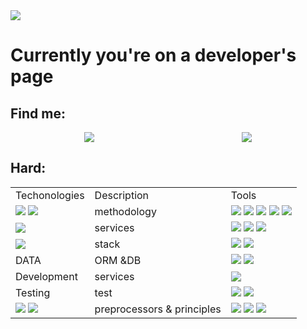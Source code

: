 <img src="https://camo.githubusercontent.com/b6a43f20f9fa31e8f42f3a4334a6351fc90801332bd2e772f76282b8e6729253/68747470733a2f2f692e70696e696d672e636f6d2f6f726967696e616c732f63642f35392f64362f63643539643632366463383633393766653435303830653665396337303237642e676966"/>
<div>
<h1>Currently you're on a developer's page</h1>
<h2>Find me:</h2>
<div style = 'display: flex; justify-content:space-around;' class = 'contacts'>
<a class = 'link' href="mailto:koltun.anatoly@gmail.com"><img src="https://camo.githubusercontent.com/37b34038e5aac2a9f4e3d3d12ebee4e368e9a015a56a239053dbc971297b3b28/68747470733a2f2f696d672e736869656c64732e696f2f62616467652f476d61696c2d3230323332413f7374796c653d666f722d7468652d6261646765266c6f676f3d676d61696c"/></a>
         <a class ='link' href="https://t.me/AnatolyKoltun"><img src="https://camo.githubusercontent.com/73306202b5d479eec5a440b2061c3c7ab537ef603522d0ec467ada03be98ffe0/68747470733a2f2f696d672e736869656c64732e696f2f62616467652f54656c656772616d2d3230323332413f7374796c653d666f722d7468652d6261646765266c6f676f3d74656c656772616d"/></a>
</div>
<h2>Hard:</h2>
</div>
<div class ='table'>
<table class="iksweb">
	<tbody>
		<tr>
			<td>Techonologies</td>
			<td>Description</td>
			<td>Tools</td>
		</tr>
		<tr>
			<td><img src = 'https://camo.githubusercontent.com/98b1ccd26dea8388b4edb81ff70e96dad6e96bfef05304431597f1f0534b6bb0/68747470733a2f2f696d672e736869656c64732e696f2f62616467652f4a6176615363726970742d3230323332413f7374796c653d666f722d7468652d6261646765266c6f676f3d6a617661736372697074'/>
         <img src = 'https://camo.githubusercontent.com/fddeaae4219a73ca17d948401f950d907216ac9a6cf7f8f709b0793760833436/68747470733a2f2f696d672e736869656c64732e696f2f62616467652f547970655363726970742d3230323332413f7374796c653d666f722d7468652d6261646765266c6f676f3d74797065736372697074'/>
         </td>
			<td>methodology</td>
			<td>
         <img src = 'https://camo.githubusercontent.com/2851abbf703e74018b79f5aed0bc74b985abb6759e5c0b587d2132badbbb3cd9/68747470733a2f2f696d672e736869656c64732e696f2f62616467652f6d76632d3230323332413f7374796c653d666f722d7468652d6261646765'/>
         <img src = 'https://camo.githubusercontent.com/008778ded13a0538f78500e25c786f94b1d9b998bd83dd154c76f7b4c28e8206/68747470733a2f2f696d672e736869656c64732e696f2f62616467652f646f6d2d3230323332413f7374796c653d666f722d7468652d6261646765'/>
         <img src = 'https://camo.githubusercontent.com/0822e57e173f373b12c028b7dc4dbdf707ba13c50bb58b0883ebf6c5376b0513/68747470733a2f2f696d672e736869656c64732e696f2f62616467652f616a61782d3230323332413f7374796c653d666f722d7468652d6261646765'/>
         <img src = 'https://camo.githubusercontent.com/d50d1234104dd7508e91eacdbf763a85a4c1e95ae487f4d42d49850f292f0aea/68747470733a2f2f696d672e736869656c64732e696f2f62616467652f736f6c69642d3230323332413f7374796c653d666f722d7468652d6261646765'/>
         <img src = 'https://camo.githubusercontent.com/1721d249f7afa91f62fd78a16b7fb8d8b1420075b5800c88847fba3224f1218e/68747470733a2f2f696d672e736869656c64732e696f2f62616467652f6f6f702d3230323332413f7374796c653d666f722d7468652d6261646765'/>
         </td>
		</tr>
		<tr>
			<td>
         <img src = 'https://camo.githubusercontent.com/4564aa5a220b5ac882e4872ae4f5c82bcfb02d495d29c2952b214ef1c5189f96/68747470733a2f2f696d672e736869656c64732e696f2f62616467652f52656163742d3230323332413f7374796c653d666f722d7468652d6261646765266c6f676f3d7265616374'/>
         </td>
			<td>services</td>
			<td>
         <img src = 'https://camo.githubusercontent.com/3ea221eddc49d9089d7c7633de319b249df33d21441f44ebf878cbd2db6564bc/68747470733a2f2f696d672e736869656c64732e696f2f62616467652f52656163745f526f757465722d3230323332413f7374796c653d666f722d7468652d6261646765266c6f676f3d72656163742d726f75746572'/>
         <img src = 'https://camo.githubusercontent.com/deceecdfeeeb3aad06d0315e5172eee4aad6298e01197b400dc76b7c1aa36bd5/68747470733a2f2f696d672e736869656c64732e696f2f62616467652f52656475782d3230323332413f7374796c653d666f722d7468652d6261646765266c6f676f3d7265647578266c6f676f436f6c6f723d373734394244'/>
         <img src = 'https://camo.githubusercontent.com/37e8e50181c8957759cb4948d0c8380bbb4a811ebd89c11b303638cd79b90380/68747470733a2f2f696d672e736869656c64732e696f2f62616467652f526561637451756572792d3230323332413f7374796c653d666f722d7468652d6261646765266c6f676f3d72656163747175657279'/>
         </td>
		</tr>
		<tr>
			<td><img src = 'https://camo.githubusercontent.com/5cd3e59ac216c9e4ad247da1c95ba81a80887950c8fd75719dd8218e998ffc20/68747470733a2f2f696d672e736869656c64732e696f2f62616467652f6e6f64652e6a732d3230323332413f7374796c653d666f722d7468652d6261646765266c6f676f3d6e6f64652e6a73'/></td>
			<td>stack</td>
			<td>
         <img src = 'https://camo.githubusercontent.com/ec8f7fe5312e42a010ab5e6160d502768d2e69d8bf2e73c01c9bac5d08603886/68747470733a2f2f696d672e736869656c64732e696f2f62616467652f657870726573732e6a732d3230323332413f7374796c653d666f722d7468652d6261646765266c6f676f3d65787072657373'/>
         <img src = 'https://camo.githubusercontent.com/b5be4ef63362aaf5b3f33b38490029e67f1558f8b3e32c2c7b5ca2897524d54d/68747470733a2f2f696d672e736869656c64732e696f2f62616467652f6e706d2d3230323332413f7374796c653d666f722d7468652d6261646765266c6f676f3d6e706d'/>
         </td>
		</tr>
		<tr>
			<td>DATA</td>
			<td>ORM &DB</td>
			<td>
         <img src = 'https://camo.githubusercontent.com/51b52c95d6de45a58b33836639a8c45d89ae5cdc7285d1e642e85249d12b100e/68747470733a2f2f696d672e736869656c64732e696f2f62616467652f706f737467726573716c2d3230323332413f7374796c653d666f722d7468652d6261646765266c6f676f3d706f737467726573716c'/>
         <img src = 'https://camo.githubusercontent.com/1c6f2ac71a3317cb093516314e5eba88c23365cdce83509d93e14e5e62a68d13/68747470733a2f2f696d672e736869656c64732e696f2f62616467652f53657175656c697a652d3230323332413f7374796c653d666f722d7468652d6261646765266c6f676f3d53657175656c697a65'/>
         </td>
		</tr>
		<tr>
			<td>Development</td>
			<td>services</td>
			<td>
         <img src = 'https://camo.githubusercontent.com/9f15e3c7eb97baef05b9413ba1fe006c363b54613bed792db4afeda004215b7a/68747470733a2f2f696d672e736869656c64732e696f2f62616467652f6769746875622d3230323332413f7374796c653d666f722d7468652d6261646765266c6f676f3d676974687562'/>
         </td>
		</tr>
		<tr>
			<td>Testing</td>
			<td>test</td>
			<td>
         <img src = 'https://camo.githubusercontent.com/2d0f38402ebcafb1a2ce75430c2dfc07e11109e74c1ea9789b9e65704bd6ab52/68747470733a2f2f696d672e736869656c64732e696f2f62616467652f2d6a6573742d3230323332413f7374796c653d666f722d7468652d6261646765266c6f676f3d6a657374266c6f676f436f6c6f723d62726f776e'/>
         <img src = 'https://camo.githubusercontent.com/d2e8a2d3cadc631807b1c465aacf42318c3e12a635dd676820baec391a1ca166/68747470733a2f2f696d672e736869656c64732e696f2f62616467652f65736c696e742d3230323332413f7374796c653d666f722d7468652d6261646765266c6f676f3d65736c696e74266c6f676f436f6c6f723d374337434541'/>
         </td>
		</tr>
		<tr>
			<td>
         <img src = 'https://camo.githubusercontent.com/71fbeb9efa081636bb96901fcf5aff61cc3a87618542d97633821234be236aaf/68747470733a2f2f696d672e736869656c64732e696f2f62616467652f48544d4c352d3230323332413f7374796c653d666f722d7468652d6261646765266c6f676f3d68746d6c35'/>
         <img src = 'https://camo.githubusercontent.com/b09f90f4395655f1dbaa6f58dd075a8500e8a2996acd8c1c9e8ced198bb67a7b/68747470733a2f2f696d672e736869656c64732e696f2f62616467652f435353332d3230323332413f7374796c653d666f722d7468652d6261646765266c6f676f3d63737333266c6f676f436f6c6f723d333639414436'/>
         </td>
			<td>preprocessors & principles</td>
			<td>
         <img src = 'https://camo.githubusercontent.com/f084d77100cd5f51abc6d57bfaddac6acf1ab2ddf180b1965a8de7e92fad74a1/68747470733a2f2f696d672e736869656c64732e696f2f62616467652f536173732d3230323332413f7374796c653d666f722d7468652d6261646765266c6f676f3d73617373'/>
         <img src = 'https://camo.githubusercontent.com/839d0bb1a1cb6f67762a61b58bf9e62e4f2e9a1846780ef4c4b86651b118352d/68747470733a2f2f696d672e736869656c64732e696f2f62616467652f426f6f7473747261702d3230323332413f7374796c653d666f722d7468652d6261646765266c6f676f3d626f6f747374726170'/>
         <img src = 'https://camo.githubusercontent.com/c96d430d97c428de419ed447ebd32635b2faaf2e76a27426f928f894fee4be41/68747470733a2f2f696d672e736869656c64732e696f2f62616467652f6669676d612d3230323332413f7374796c653d666f722d7468652d6261646765266c6f676f3d6669676d61'/>
         </td>
		</tr>
	</tbody>
</table>
</div>
